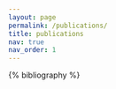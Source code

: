 ```yaml
---
layout: page
permalink: /publications/
title: publications
nav: true
nav_order: 1
---
```


<!-- _pages/publications.md -->

<!-- Bibsearch Feature -->

<div class="publications">

{% bibliography %}

</div>
